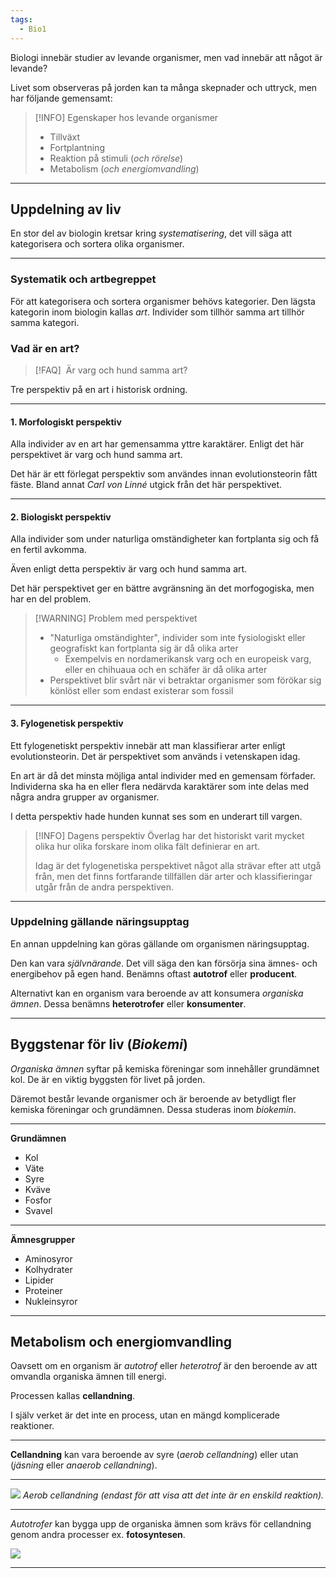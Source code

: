 ```yaml
---
tags:
  - Bio1
---
```

Biologi innebär studier av levande organismer, men vad innebär att något är levande?

Livet som observeras på jorden kan ta många skepnader och uttryck, men har följande gemensamt:

>[!INFO] Egenskaper hos levande organismer
>- Tillväxt
>- Fortplantning
>- Reaktion på stimuli (*och rörelse*)
>- Metabolism (*och energiomvandling*)

---

## Uppdelning av liv 

En stor del av biologin kretsar kring *systematisering*, det vill säga att kategorisera och sortera olika organismer.

---

### Systematik och artbegreppet

För att kategorisera och sortera organismer behövs kategorier. Den lägsta kategorin inom biologin kallas *art*. Individer som tillhör samma art tillhör samma kategori.

### Vad är en art?

>[!FAQ] ‎ 
>Är varg och hund samma art?


Tre perspektiv på en art i historisk ordning.

---

####  1. Morfologiskt perspektiv

Alla individer av en art har gemensamma yttre karaktärer. Enligt det här perspektivet är varg och hund samma art.

Det här är ett förlegat perspektiv som användes innan evolutionsteorin fått fäste. Bland annat *Carl von Linné* utgick från det här perspektivet.

---

#### 2. Biologiskt perspektiv

Alla individer som under naturliga omständigheter kan fortplanta sig och få en fertil avkomma. 

Även enligt detta perspektiv är varg och hund samma art.

Det här perspektivet ger en bättre avgränsning än det morfogogiska, men har en del problem.

>[!WARNING] Problem med perspektivet
>- "Naturliga omständighter", individer som inte fysiologiskt eller geografiskt kan fortplanta sig är då olika arter
 >   - Exempelvis en nordamerikansk varg och en europeisk varg, eller en chihuaua och en schäfer är då olika arter
>- Perspektivet blir svårt när vi betraktar organismer som förökar sig könlöst eller som endast existerar som fossil


---

#### 3. Fylogenetisk perspektiv

Ett fylogenetiskt perspektiv innebär att man klassifierar arter enligt evolutionsteorin. Det är perspektivet som används i vetenskapen idag.

En art är då det minsta möjliga antal individer med en gemensam förfader. Individerna ska ha en eller flera nedärvda karaktärer som inte delas med några andra grupper av organismer.

I detta perspektiv hade hunden kunnat ses som en underart till vargen.

>[!INFO] Dagens perspektiv
>Överlag har det historiskt varit mycket olika hur olika forskare inom olika fält definierar en art.
>
>Idag är det fylogenetiska perspektivet något alla strävar efter att utgå från, men det finns fortfarande tillfällen där arter och klassifieringar utgår från de andra perspektiven.

---

### Uppdelning gällande näringsupptag

En annan uppdelning kan göras gällande om organismen näringsupptag.

Den kan vara *självnärande*. Det vill säga den kan försörja sina ämnes- och energibehov på egen hand. Benämns oftast **autotrof** eller **producent**.

Alternativt kan en organism vara beroende av att konsumera *organiska ämnen*. Dessa benämns **heterotrofer** eller **konsumenter**.

---

## Byggstenar för liv (*Biokemi*)

*Organiska ämnen* syftar på kemiska föreningar som innehåller grundämnet kol. De är en viktig byggsten för livet på jorden.

Däremot består levande organismer och är beroende av betydligt fler kemiska föreningar och grundämnen. Dessa studeras inom *biokemin*.

---

**Grundämnen**

- Kol
- Väte
- Syre
- Kväve
- Fosfor
- Svavel

---

**Ämnesgrupper**

- Aminosyror
- Kolhydrater
- Lipider
- Proteiner
- Nukleinsyror

---

## Metabolism och energiomvandling

Oavsett om en organism är *autotrof* eller *heterotrof* är den beroende av att omvandla organiska ämnen till energi.

Processen kallas **cellandning**.

I själv verket är det inte en process, utan en mängd komplicerade reaktioner.

---

**Cellandning** kan vara beroende av syre (*aerob cellandning*) eller utan (*jäsning* eller *anaerob cellandning*).

---

![](https://hackmd.io/_uploads/SyHYI3XCn.png)
*Aerob cellandning (endast för att visa att det inte är en enskild reaktion).*

---

*Autotrofer* kan bygga upp de organiska ämnen som krävs för cellandning genom andra processer ex. **fotosyntesen**.

![](https://hackmd.io/_uploads/rkEAO37A2.png)

---
